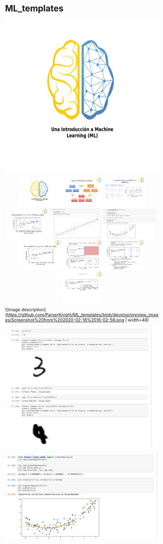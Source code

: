 # ML_templates

<p align="center">
  <img src="https://github.com/ParserKnight/ML_templates/blob/develop/preview_images/first.png" height="500">
</p>
<p align="center">
    <img src="https://github.com/ParserKnight/ML_templates/blob/develop/preview_images/first.png" height="100">
    <img src="https://github.com/ParserKnight/ML_templates/blob/develop/preview_images/2.png" height="100">
    <img src="https://github.com/ParserKnight/ML_templates/blob/develop/preview_images/3.png" height="100">
    <img src="https://github.com/ParserKnight/ML_templates/blob/develop/preview_images/4.png" height="100">
    <img src="https://github.com/ParserKnight/ML_templates/blob/develop/preview_images/5.png" height="100">
    <img src="https://github.com/ParserKnight/ML_templates/blob/develop/preview_images/6.png" height="100">
    <img src="https://github.com/ParserKnight/ML_templates/blob/develop/preview_images/7.png" height="100">
    <img src="https://github.com/ParserKnight/ML_templates/blob/develop/preview_images/8.png" height="100">
    <img src="https://github.com/ParserKnight/ML_templates/blob/develop/preview_images/9.png" height="100">
    <img src="https://github.com/ParserKnight/ML_templates/blob/develop/preview_images/10.png" height="100">
</p>



![Image description](https://github.com/ParserKnight/ML_templates/blob/develop/preview_images/Screenshot%20from%202020-02-16%2016-02-56.png | width=48)

![Image description](https://github.com/ParserKnight/ML_templates/blob/develop/preview_images/Screenshot%20from%202020-02-16%2016-09-36.png)

![Image description](https://github.com/ParserKnight/ML_templates/blob/develop/preview_images/Screenshot%20from%202020-02-16%2016-03-00.png)

